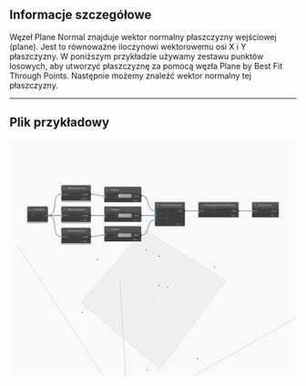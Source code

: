 ## Informacje szczegółowe
Węzeł Plane Normal znajduje wektor normalny płaszczyzny wejściowej (plane). Jest to równoważne iloczynowi wektorowemu osi X i Y płaszczyzny. W poniższym przykładzie używamy zestawu punktów losowych, aby utworzyć płaszczyznę za pomocą węzła Plane by Best Fit Through Points. Następnie możemy znaleźć wektor normalny tej płaszczyzny.
___
## Plik przykładowy

![Normal](./Autodesk.DesignScript.Geometry.Plane.Normal_img.jpg)

